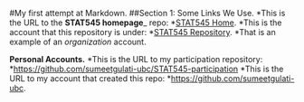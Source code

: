 #My first attempt at Markdown. 
##Section 1: Some Links We Use.
*This is the URL to the __STAT545 homepage___ repo:
	*[STAT545 Home](https://github.com/STAT545-UBC/STAT545-home).
*This is the account that this repository is under:
	*[STAT545 Repository](https://github.com/STAT545-UBC).
*That is an example of an _organization_ account.

__Personal Accounts.__
*This is the URL to my participation repository:
	*https://github.com/sumeetgulati-ubc/STAT545-participation
*This is the URL to my account that created this repo:
	*https://github.com/sumeetgulati-ubc.
